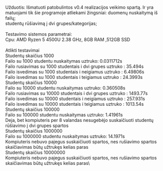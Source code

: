 Užduotis: Išmatuoti patobulintos v0.4 realizacijos veikimo spartą. Ir yra matuojami tik šie programoje atliekami žingsniai:
duomenų nuskaitymą iš failų;\
studentų rūšiavimą į dvi grupes/kategorijas;\
\
Testavimo sistemos parametrai:\
Cpu: AMD Ryzen 5 4500U 2.38 GHz, 8GB RAM ,512GB SSD \
\
Atlikti testavimai\
Studentų skaičius 1000\
Failo su 1000 studentu nuskaitymas uztruko: 0.0311712s\
Failo rusiavimas su 1000 studentais i dvi grupes uztruko : 35.494s\
Failo isvedimas su 1000 studentais  i neigiamus uztruko : 6.49806s\
Failo isvedimas su 1000 studentais  i teigiamus uztruko : 24.3993s\
Studentų skaičius 10000\
Failo su 10000 studentu nuskaitymas uztruko: 0.360508s\
Failo rusiavimas su 10000 studentais i dvi grupes uztruko : 1493.77s\
Failo isvedimas su 10000 studentais  i neigiamus uztruko : 257.931s\
Failo isvedimas su 10000 studentais  i teigiamus uztruko : 1013.54s\
Studentų skaičius 100000\
Failo su 100000 studentu nuskaitymas uztruko: 1.41961s\
Deja, bet kompiuteris per 8 valandas nesugebėjo suskaičiuoti studentų rūšiavimo į dvi grupes spartos\
Studentų skaičius 1000000\
Failo su 1000000 studentu nuskaitymas uztruko: 14.1971s\
Kompiuteris nebuvo pajegus suskaičiuoti spartos, nes rušiavimo spartos skaičiavimas būtų užtrukęs kelias paras\
Studentų skaičius 10000000\
Kompiuteris nebuvo pajegus suskaičiuoti spartos, nes rušiavimo spartos skaičiavimas būtų užtrukęs kelias paras\
